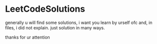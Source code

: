 # LeetCodeSolutions

generally u will find some solutions, i want you learn by urself ofc
and, in files, i did not explain. just solution in many ways.



thanks for ur attention


